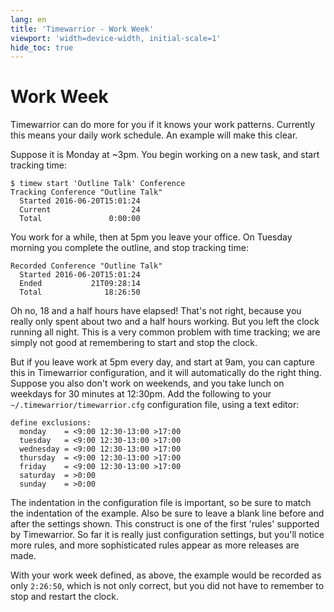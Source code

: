 ```yaml
---
lang: en
title: 'Timewarrior - Work Week'
viewport: 'width=device-width, initial-scale=1'
hide_toc: true
---
```


# Work Week

Timewarrior can do more for you if it knows your work patterns.
Currently this means your daily work schedule.
An example will make this clear.

Suppose it is Monday at \~3pm.
You begin working on a new task, and start tracking time:

    $ timew start 'Outline Talk' Conference
    Tracking Conference "Outline Talk"
      Started 2016-06-20T15:01:24
      Current                  24
      Total               0:00:00

You work for a while, then at 5pm you leave your office.
On Tuesday morning you complete the outline, and stop tracking time:

    Recorded Conference "Outline Talk"
      Started 2016-06-20T15:01:24
      Ended           21T09:28:14
      Total              18:26:50

Oh no, 18 and a half hours have elapsed! That\'s not right, because you really only spent about two and a half hours working.
But you left the clock running all night.
This is a very common problem with time tracking; we are simply not good at remembering to start and stop the clock.

But if you leave work at 5pm every day, and start at 9am, you can capture this in Timewarrior configuration, and it will automatically do the right thing.
Suppose you also don\'t work on weekends, and you take lunch on weekdays for 30 minutes at 12:30pm.
Add the following to your `~/.timewarrior/timewarrior.cfg` configuration file, using a text editor:

    define exclusions:
      monday    = <9:00 12:30-13:00 >17:00
      tuesday   = <9:00 12:30-13:00 >17:00
      wednesday = <9:00 12:30-13:00 >17:00
      thursday  = <9:00 12:30-13:00 >17:00
      friday    = <9:00 12:30-13:00 >17:00
      saturday  = >0:00
      sunday    = >0:00

The indentation in the configuration file is important, so be sure to match the indentation of the example.
Also be sure to leave a blank line before and after the settings shown.
This construct is one of the first \'rules\' supported by Timewarrior.
So far it is really just configuration settings, but you\'ll notice more rules, and more sophisticated rules appear as more releases are made.

With your work week defined, as above, the example would be recorded as only `2:26:50`, which is not only correct, but you did not have to remember to stop and restart the clock.
